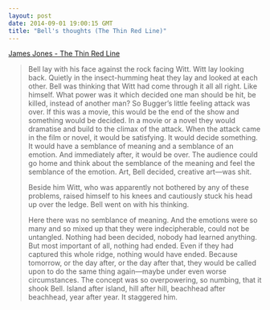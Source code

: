 ```yaml
---
layout: post
date: 2014-09-01 19:00:15 GMT
title: "Bell's thoughts (The Thin Red Line)"
---
```

<a href="http://www.amazon.in/gp/product/0385324081/ref=as_li_tl?ie=UTF8&camp=3626&creative=24822&creativeASIN=0385324081&linkCode=as2&tag=arpstum-21">James Jones - The Thin Red Line</a><img src="http://ir-in.amazon-adsystem.com/e/ir?t=arpstum-21&l=as2&o=31&a=0385324081" width="1" height="1" border="0" alt="" style="border:none !important; margin:0px !important;" />

<blockquote><p>Bell lay with his face against the rock facing Witt. Witt lay looking back. Quietly in the insect-humming heat they lay and looked at each other. Bell was thinking that Witt had come through it all all right. Like himself. What power was it which decided one man should be hit, be killed, instead of another man? So Bugger’s little feeling attack was over. If this was a movie, this would be the end of the show and something would be decided. In a movie or a novel they would dramatise and build to the climax of the attack. When the attack came in the film or novel, it would be satisfying. It would decide something. It would have a semblance of meaning and a semblance of an emotion. And immediately after, it would be over. The audience could go home and think about the semblance of the meaning and feel the semblance of the emotion. Art, Bell decided, creative art—was shit. </p>

<p>Beside him Witt, who was apparently not bothered by any of these problems, raised himself to his knees and cautiously stuck his head up over the ledge. Bell went on with his thinking. </p>

<p>Here there was no semblance of meaning. And the emotions were so many and so mixed up that they were indecipherable, could not be untangled. Nothing had been decided, nobody had learned anything. But most important of all, nothing had ended. Even if they had captured this whole ridge, nothing would have ended. Because tomorrow, or the day after, or the day after that, they would be called upon to do the same thing again—maybe under even worse circumstances. The concept was so overpowering, so numbing, that it shook Bell. Island after island, hill after hill, beachhead after beachhead, year after year. It staggered him.</p></blockquote>
